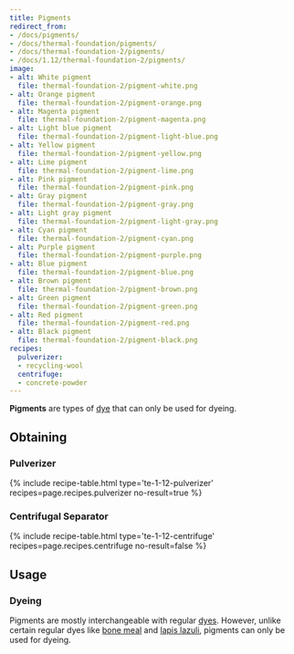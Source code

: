 ```yaml
---
title: Pigments
redirect_from:
- /docs/pigments/
- /docs/thermal-foundation/pigments/
- /docs/thermal-foundation-2/pigments/
- /docs/1.12/thermal-foundation-2/pigments/
image:
- alt: White pigment
  file: thermal-foundation-2/pigment-white.png
- alt: Orange pigment
  file: thermal-foundation-2/pigment-orange.png
- alt: Magenta pigment
  file: thermal-foundation-2/pigment-magenta.png
- alt: Light blue pigment
  file: thermal-foundation-2/pigment-light-blue.png
- alt: Yellow pigment
  file: thermal-foundation-2/pigment-yellow.png
- alt: Lime pigment
  file: thermal-foundation-2/pigment-lime.png
- alt: Pink pigment
  file: thermal-foundation-2/pigment-pink.png
- alt: Gray pigment
  file: thermal-foundation-2/pigment-gray.png
- alt: Light gray pigment
  file: thermal-foundation-2/pigment-light-gray.png
- alt: Cyan pigment
  file: thermal-foundation-2/pigment-cyan.png
- alt: Purple pigment
  file: thermal-foundation-2/pigment-purple.png
- alt: Blue pigment
  file: thermal-foundation-2/pigment-blue.png
- alt: Brown pigment
  file: thermal-foundation-2/pigment-brown.png
- alt: Green pigment
  file: thermal-foundation-2/pigment-green.png
- alt: Red pigment
  file: thermal-foundation-2/pigment-red.png
- alt: Black pigment
  file: thermal-foundation-2/pigment-black.png
recipes:
  pulverizer:
  - recycling-wool
  centrifuge:
  - concrete-powder
---
```


**Pigments** are types of [dye](https://minecraft.wiki/w/Dye) that can
only be used for dyeing.


Obtaining
---------

### Pulverizer
{% include recipe-table.html type='te-1-12-pulverizer' recipes=page.recipes.pulverizer no-result=true %}

### Centrifugal Separator
{% include recipe-table.html type='te-1-12-centrifuge' recipes=page.recipes.centrifuge no-result=false %}


Usage
-----

### Dyeing
Pigments are mostly interchangeable with regular
[dyes](https://minecraft.wiki/w/Dye). However, unlike certain regular
dyes like [bone meal](https://minecraft.wiki/w/Bone_Meal) and [lapis
lazuli](https://minecraft.wiki/w/Lapis_Lazuli), pigments can only be used
for dyeing.
